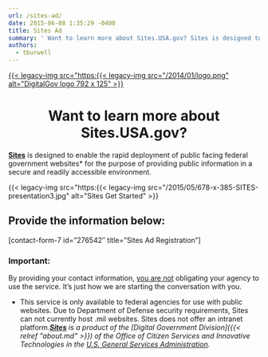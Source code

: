 ```yaml
---
url: /sites-ad/
date: 2015-06-08 1:35:29 -0400
title: Sites Ad
summary: ' Want to learn more about Sites.USA.gov? Sites is designed to enable the rapid deployment of public facing federal government websites* for the purpose of providing public information in a secure and readily accessible environment. Provide the information below: [contact-form-7 id=&#8221;276542&#8243;'
authors:
  - tburwell
---
```


[{{< legacy-img src="https:{{< legacy-img src="/2014/01/logo.png" alt="DigitalGov logo 792 x 125" >}}](http://www.DigitalGov.gov)

<h1 style="text-align: center">
  Want to learn more about Sites.USA.gov?
</h1>

[**Sites**](https://sites.usa.gov/) is designed to enable the rapid deployment of public facing federal government websites* for the purpose of providing public information in a secure and readily accessible environment.

{{< legacy-img src="https:{{< legacy-img src="/2015/05/678-x-385-SITES-presentation3.jpg" alt="Sites Get Started" >}}

## **Provide the information below:**

[contact-form-7 id=&#8221;276542&#8243; title=&#8221;Sites Ad Registration&#8221;]

### Important:

By providing your contact information, <span style="text-decoration: underline">you are not</span> obligating your agency to use the service. It&#8217;s just how we are starting the conversation with you.

* This service is only available to federal agencies for use with public websites. Due to Department of Defense security requirements, Sites can not currently host .mil websites. Sites does not offer an intranet platform._[**Sites**](https://sites.usa.gov/) is a product of the [Digital Government Division]({{< relref "about.md" >}}) of the Office of Citizen Services and Innovative Technologies in the [U.S. General Services Administration](http://www.gsa.gov/)._